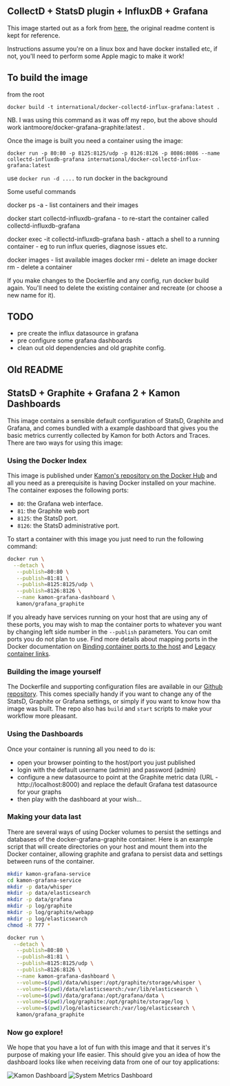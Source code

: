 CollectD + StatsD plugin + InfluxDB + Grafana
---------------------------------------------

This image started out as a fork from [here](https://github.com/kamon-io/docker-grafana-graphite), the original readme content is kept for reference.

Instructions assume you're on a linux box and have docker installed etc, if not, you'll need to perform some Apple magic to make it work!

To build the image
------------------
from the root

`docker build -t international/docker-collectd-influx-grafana:latest .`

NB. I was using this command as it was off my repo, but the above should work iantmoore/docker-grafana-graphite:latest .

Once the image is built you need a container using the image:

`docker run -p 80:80 -p 8125:8125/udp -p 8126:8126 -p 8086:8086 --name collectd-influxdb-grafana international/docker-collectd-influx-grafana:latest`

use `docker run -d ....` to run docker in the background

Some useful commands

docker ps -a    - list containers and their images

docker start collectd-influxdb-grafana     - to re-start the container called collectd-influxdb-grafana

docker exec -it collectd-influxdb-grafana bash     - attach a shell to a running container - eg to run influx queries, diagnose issues etc.

docker images     - list available images
docker rmi  - delete an image
docker rm   - delete a container

If you make changes to the Dockerfile and any config, run docker build again.  You'll need to delete the existing container and recreate (or choose a new name for it).



TODO
----
* pre create the influx datasource in grafana
* pre configure some grafana dashboards
* clean out old dependencies and old graphite config.







Old README
----------


StatsD + Graphite + Grafana 2 + Kamon Dashboards
---------------------------------------------

This image contains a sensible default configuration of StatsD, Graphite and Grafana, and comes bundled with a example
dashboard that gives you the basic metrics currently collected by Kamon for both Actors and Traces. There are two ways
for using this image:


### Using the Docker Index ###

This image is published under [Kamon's repository on the Docker Hub](https://hub.docker.com/u/kamon/) and all you
need as a prerequisite is having Docker installed on your machine. The container exposes the following ports:

- `80`: the Grafana web interface.
- `81`: the Graphite web port
- `8125`: the StatsD port.
- `8126`: the StatsD administrative port.

To start a container with this image you just need to run the following command:

```bash
docker run \
  --detach \
   --publish=80:80 \
   --publish=81:81 \
   --publish=8125:8125/udp \
   --publish=8126:8126 \
   --name kamon-grafana-dashboard \
   kamon/grafana_graphite
```

If you already have services running on your host that are using any of these ports, you may wish to map the container
ports to whatever you want by changing left side number in the `--publish` parameters. You can omit ports you do not plan to use. Find more details about mapping ports in the Docker documentation on [Binding container ports to the host](https://docs.docker.com/engine/userguide/networking/default_network/binding/) and [Legacy container links](https://docs.docker.com/engine/userguide/networking/default_network/dockerlinks/).


### Building the image yourself ###

The Dockerfile and supporting configuration files are available in our [Github repository](https://github.com/kamon-io/docker-grafana-graphite).
This comes specially handy if you want to change any of the StatsD, Graphite or Grafana settings, or simply if you want
to know how tha image was built. The repo also has `build` and `start` scripts to make your workflow more pleasant.


### Using the Dashboards ###

Once your container is running all you need to do is:
- open your browser pointing to the host/port you just published
- login with the default username (admin) and password (admin)
- configure a new datasource to point at the Graphite metric data (URL - http://localhost:8000) and replace the default Grafana test datasource for your graphs
- then play with the dashboard at your wish...

### Making your data last ###

There are several ways of using Docker volumes to persist the settings and databases of the docker-grafana-graphite container. Here is an example script that will create directories on your host and mount them into the Docker container, allowing graphite and grafana to persist data and settings between runs of the container.

```bash
mkdir kamon-grafana-service
cd kamon-grafana-service
mkdir -p data/whisper
mkdir -p data/elasticsearch
mkdir -p data/grafana
mkdir -p log/graphite
mkdir -p log/graphite/webapp
mkdir -p log/elasticsearch
chmod -R 777 *

docker run \
  --detach \
   --publish=80:80 \
   --publish=81:81 \
   --publish=8125:8125/udp \
   --publish=8126:8126 \
   --name kamon-grafana-dashboard \
   --volume=$(pwd)/data/whisper:/opt/graphite/storage/whisper \
   --volume=$(pwd)/data/elasticsearch:/var/lib/elasticsearch \
   --volume=$(pwd)/data/grafana:/opt/grafana/data \
   --volume=$(pwd)/log/graphite:/opt/graphite/storage/log \
   --volume=$(pwd)/log/elasticsearch:/var/log/elasticsearch \
   kamon/grafana_graphite
```

### Now go explore! ###

We hope that you have a lot of fun with this image and that it serves it's
purpose of making your life easier. This should give you an idea of how the dashboard looks like when receiving data
from one of our toy applications:

![Kamon Dashboard](http://kamon.io/assets/img/kamon-statsd-grafana.png)
![System Metrics Dashboard](http://kamon.io/assets/img/kamon-system-metrics.png)
